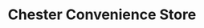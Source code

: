 ---
title: "Chester Convenience Store"
url: /chester/chester-convenience-store/
shop: convenience
---